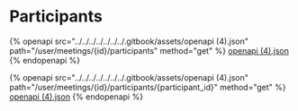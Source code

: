 # Participants

{% openapi src="../../../../../../../.gitbook/assets/openapi (4).json" path="/user/meetings/{id}/participants" method="get" %}
[openapi (4).json](<../../../../../../../.gitbook/assets/openapi (4).json>)
{% endopenapi %}

{% openapi src="../../../../../../../.gitbook/assets/openapi (4).json" path="/user/meetings/{id}/participants/{participant_id}" method="get" %}
[openapi (4).json](<../../../../../../../.gitbook/assets/openapi (4).json>)
{% endopenapi %}
